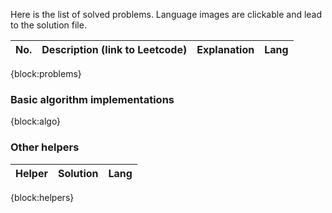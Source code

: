 Here is the list of solved problems. Language images are clickable and lead to the solution file.

| No.  | Description (link to Leetcode)                                                                                                                                    | Explanation |               Lang               |
|:----:|-------------------------------------------------------------------------------------------------------------------------------------------------------------------|-------------|:--------------------------------:|
{block:problems}

### Basic algorithm implementations

{block:algo}

### Other helpers

| Helper | Solution | Lang |
|--------|----------|:----:|
{block:helpers}
